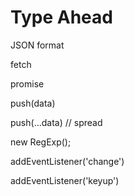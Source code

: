 # Type Ahead

JSON format


fetch


promise


push(data)


push(...data)  // spread


new RegExp();

addEventListener('change')

addEventListener('keyup')
